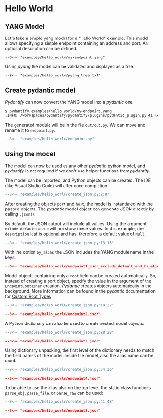 # Hello World

## YANG Model
Let's take a simple yang model for a "Hello World" example. This model allows specifying a simple endpoint containing an address and port. An optional description can be defined.

```yang title="my-endpoint.yang"
--8<-- "examples/hello_world/my-endpoint.yang"
```

Using *pyang* the model can be validated and displayed as a tree.


```title="pyang -f tree my-endpoint.yang"
--8<-- "examples/hello_world/pyang_tree.txt"
```

## Create pydantic model

*Pydantify* can now convert the YANG model into a *pydantic* one.

```bash
$ pydantify examples/hello_world/my-endpoint.yang
[INFO] /workspaces/pydantify/pydantify/plugins/pydantic_plugin.py:41 (emit): Output model generated in 0.049s.
```

The generated module will be in the file `out/out.py`. We can move and rename it to `endpoint.py`.

```python title="endpoint.py"
--8<-- "examples/hello_world/endpoint.py"
```


## Using the model

The model can now be used as any other *pydantic* python model, and *pydantify* is not required if we don't use helper functions from *pydantify*.

The model can be imported, and Python objects can be created. The IDE (like Visual Studio Code) will offer code completion.

```python title="create_json.py" linenums="2"
--8<-- "examples/hello_world/create_json.py:2:8"
```

After creating the objects `port` and `host`, the model is instantiated with the passed objects. The *pydantic* model object can generate JSON directly by calling `.json()`.

By default, the JSON output will include all values. Using the argument `exlude_defaults=True` will not show these values. In this example, the `description` leaf is optional and has, therefore, a default value of `Null`.

```python title="create_json.py" linenums="13"
--8<-- "examples/hello_world/create_json.py:13:13"
```

With the option `by_alias` the JSON includes the YANG module name in the keys.

```json title="endpoint1_json_exclude_default_and_by_alias.json"
--8<-- "examples/hello_world/endpoint1_json_exclude_default_and_by_alias.json"
```

Model objects containing only a `root` field can be created automatically. So, instead of creating a port object, specify the value in the argument of the `EndpointContainer` creation. *Pydantic* creates objects automatically in the background. More information can be found in the *pydantic* documentation for [Custom Root Types](https://docs.pydantic.dev/usage/models/#rootmodel-and-custom-root-types)

```python title="create_json.py" linenums="18"
--8<-- "examples/hello_world/create_json.py:18:22"
```

```json title="endpoint2.json"
--8<-- "examples/hello_world/endpoint2.json"
```

A Python dictionary can also be used to create nested model objects:

```python title="create_json.py" linenums="28"
--8<-- "examples/hello_world/create_json.py:28:28"
```

```json title="endpoint3.json"
--8<-- "examples/hello_world/endpoint3.json"
```

Using dictionary unpacking, the first level of the dictionary needs to match the field names of the model. Inside the model, also the alias name can be used.

```python title="create_json.py" linenums="34"
--8<-- "examples/hello_world/create_json.py:34:36"
```

```json title="endpoint4.json"
--8<-- "examples/hello_world/endpoint4.json"
```

To be able to use the alias also on the top level, the static class functions `parse_obj`, `parse_file`, or `parse_raw` can be used:

```python title="create_json.py" linenums="41"
--8<-- "examples/hello_world/create_json.py:41:48"
```

```json title="endpoint5.json"
--8<-- "examples/hello_world/endpoint5.json"
```

